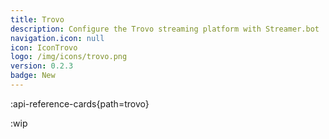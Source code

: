 ```yaml
---
title: Trovo
description: Configure the Trovo streaming platform with Streamer.bot
navigation.icon: null
icon: IconTrovo
logo: /img/icons/trovo.png
version: 0.2.3
badge: New
---
```


:api-reference-cards{path=trovo}

:wip